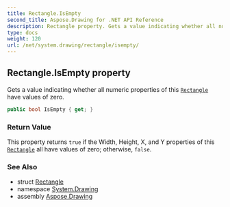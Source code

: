 ```yaml
---
title: Rectangle.IsEmpty
second_title: Aspose.Drawing for .NET API Reference
description: Rectangle property. Gets a value indicating whether all numeric properties of this Rectangle have values of zero
type: docs
weight: 120
url: /net/system.drawing/rectangle/isempty/
---
```

## Rectangle.IsEmpty property

Gets a value indicating whether all numeric properties of this [`Rectangle`](../) have values of zero.

```csharp
public bool IsEmpty { get; }
```

### Return Value

This property returns `true` if the Width, Height, X, and Y properties of this [`Rectangle`](../) all have values of zero; otherwise, `false`.

### See Also

* struct [Rectangle](../)
* namespace [System.Drawing](../../rectangle/)
* assembly [Aspose.Drawing](../../../)


